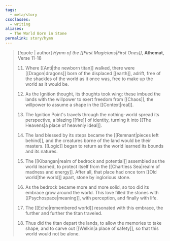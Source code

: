 ```yaml
---
tags:
  - meta/story
cssclasses:
  - writing
aliases:
  - The World Born in Stone
permalink: story/hymn
---
```

>[!quote | author] *Hymn of the [[First Magicians|First Ones]]*, **Athemat**, Verse 11-18
>
>11. Where [[Anti|the newborn titan]] walked, there were [[Dragon|dragons]] born of the displaced [[earth]], adrift, free of the shackles of the world as it once was, free to make up the world as it would be.
>
>12. As the Ignition thought, its thoughts took wing: these imbued the lands with the willpower to exert freedom from [[Chaos]], the willpower to assume a shape in the [[Context|real]].
>
>13. The Ignition Point's travels through the nothing-world spread its perspective, a blazing [[fire]] of identity, turning it into [[The Heavens|a place of heavenly ideal]]. 
>
>14. The land blessed by its steps became the [[Remnant|pieces left behind]], and the creatures borne of the land would be their masters. [[Logic]] began to return as the world learned its bounds and its natures.
>
>15. The [[Kibangan|realm of bedrock and potential]] assembled as the world learned, to protect itself from the [[Chartless Sea|realm of madness and energy]]. After all, that place had once torn [[Old world|the world]] apart, stone by inglorious stone.
>
>16. As the bedrock became more and more solid, so too did its embrace grow around the world. This love filled the stones with [[Psychospace|meaning]], with perception, and finally with life. 
>
>17. The [[Echo|remembered world]] resonated with this embrace, the further and further the titan traveled. 
>
>18. Thus did the titan depart the lands, to allow the memories to take shape, and to carve out [[Welkin|a place of safety]], so that this world would not be alone.